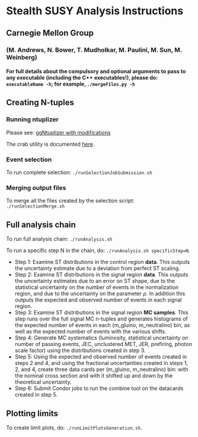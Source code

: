 # Stealth SUSY Analysis Instructions
## Carnegie Mellon Group
### (M. Andrews, N. Bower, T. Mudholkar, M. Paulini, M. Sun, M. Weinberg)

#### For full details about the compulsory and optional arguments to pass to any executable (including the C++ executables!), please do: `executableName -h`; for example, `./mergeFiles.py -h`

## Creating N-tuples
### Running ntuplizer
Please see: [ggNtuplizer with modifications](https://github.com/tanmaymudholkar/ggAnalysis/tree/94X)

The crab utility is documented [here](https://twiki.cern.ch/twiki/bin/view/CMSPublic/SWGuideCrab).

### Event selection
To run complete selection: `./runSelectionJobSubmission.sh`

### Merging output files
To merge all the files created by the selection script: `./runSelectionMerge.sh`

## Full analysis chain
To run full analysis chain: `./runAnalysis.sh`

To run a specific step N in the chain, do: `./runAnalysis.sh specificStep=N`.

* Step 1: Examine ST distributions in the control region **data**. This outputs the uncertainty estimate due to a deviation from perfect ST scaling.
* Step 2: Examine ST distributions in the signal region **data**. This outputs the uncertainty estimates due to an error on ST shape, due to the statistical uncertainty on the number of events in the normalization region, and due to the uncertainty on the parameter $\rho$. In addition this outputs the expected and observed number of events in each signal region.
* Step 3: Examine ST distributions in the signal region **MC samples**. This step runs over the full signal MC n-tuples and generates histograms of the expected number of events in each (m_gluino, m_neutralino) bin, as well as the expected number of events with the various shifts.
* Step 4: Generate MC systematics (luminosity, statistical uncertainty on number of passing events, JEC, unclustered MET, JER, prefiring, photon scale factor) using the distributions created in step 3.
* Step 5: Using the expected and observed number of events created in steps 2 and 4, and using the fractional uncertainties created in steps 1, 2, and 4, create three data cards per (m_gluino, m_neutralino) bin: with the nominal cross section and with it shifted up and down by the theoretical uncertainty.
* Step 6: Submit Condor jobs to run the combine tool on the datacards created in step 5.

## Plotting limits
To create limit plots, do: `./runLimitPlotsGeneration.sh`.

